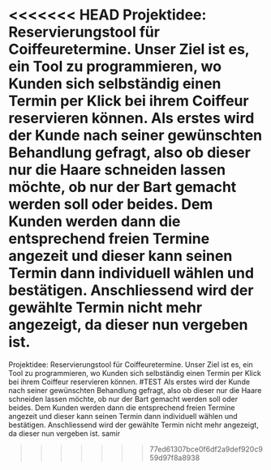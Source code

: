 <<<<<<< HEAD
﻿Projektidee: Reservierungstool für Coiffeuretermine. Unser Ziel ist es, ein Tool zu programmieren, wo Kunden sich selbständig einen Termin per Klick bei ihrem Coiffeur reservieren können. 
Als erstes wird der Kunde nach seiner gewünschten Behandlung gefragt, also ob dieser nur die Haare schneiden lassen möchte, ob nur der Bart gemacht werden soll oder beides. Dem Kunden werden dann die entsprechend freien Termine angezeit und dieser kann seinen Termin dann individuell wählen und bestätigen. Anschliessend wird der gewählte Termin nicht mehr angezeigt, da dieser nun vergeben ist.
=======
Projektidee: Reservierungstool für Coiffeuretermine. Unser Ziel ist es, ein Tool zu programmieren, wo Kunden sich selbständig einen Termin per Klick bei ihrem Coiffeur reservieren können. 
#TEST
Als erstes wird der Kunde nach seiner gewünschten Behandlung gefragt, also ob dieser nur die Haare schneiden lassen möchte, ob nur der Bart gemacht werden soll oder beides. Dem Kunden werden dann die entsprechend freien Termine angezeit und dieser kann seinen Termin dann individuell wählen und bestätigen. Anschliessend wird der gewählte Termin nicht mehr angezeigt, da dieser nun vergeben ist.  samir
>>>>>>> 77ed61307bce0f6df2a9def920c959d97f8a8938
